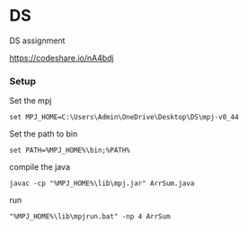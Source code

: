 # DS
DS assignment

https://codeshare.io/nA4bdj

### Setup
Set the mpj 
```
set MPJ_HOME=C:\Users\Admin\OneDrive\Desktop\DS\mpj-v0_44
```

Set the path to bin
```
set PATH=%MPJ_HOME%\bin;%PATH%
```

compile the java
```
javac -cp "%MPJ_HOME%\lib\mpj.jar" ArrSum.java
```
run 
```
"%MPJ_HOME%\lib\mpjrun.bat" -np 4 ArrSum 
```
